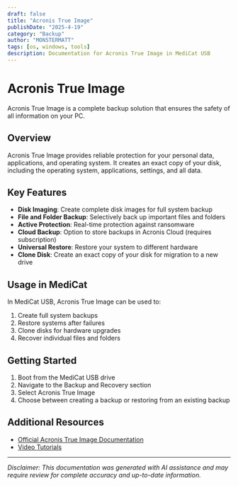 ```yaml
---
draft: false
title: "Acronis True Image"
publishDate: "2025-4-19"
category: "Backup"
author: "MON5TERMATT"
tags: [os, windows, tools]
description: Documentation for Acronis True Image in MediCat USB
---
```


# Acronis True Image

Acronis True Image is a complete backup solution that ensures the safety of all information on your PC.

## Overview

Acronis True Image provides reliable protection for your personal data, applications, and operating system. It creates an exact copy of your disk, including the operating system, applications, settings, and all data.

## Key Features

- **Disk Imaging**: Create complete disk images for full system backup
- **File and Folder Backup**: Selectively back up important files and folders
- **Active Protection**: Real-time protection against ransomware
- **Cloud Backup**: Option to store backups in Acronis Cloud (requires subscription)
- **Universal Restore**: Restore your system to different hardware
- **Clone Disk**: Create an exact copy of your disk for migration to a new drive

## Usage in MediCat

In MediCat USB, Acronis True Image can be used to:

1. Create full system backups
2. Restore systems after failures
3. Clone disks for hardware upgrades
4. Recover individual files and folders

## Getting Started

1. Boot from the MediCat USB drive
2. Navigate to the Backup and Recovery section
3. Select Acronis True Image
4. Choose between creating a backup or restoring from an existing backup

## Additional Resources

- [Official Acronis True Image Documentation](https://care.acronis.com/s/support-portal/for-individuals/acronis-true-image)
- [Video Tutorials](https://www.acronis.com/en-us/tutorials/)

---

*Disclaimer: This documentation was generated with AI assistance and may require review for complete accuracy and up-to-date information.*
